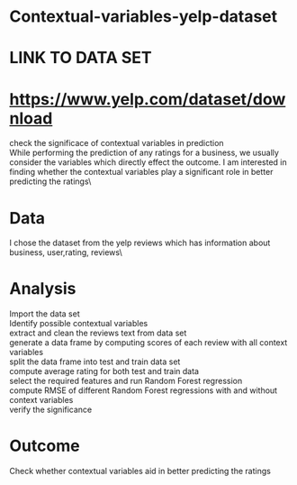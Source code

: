 # Contextual-variables-yelp-dataset
# LINK TO DATA SET
# https://www.yelp.com/dataset/download
check the significace of contextual variables in prediction\
While performing the prediction of any ratings for a business, we usually consider the variables which directly effect the outcome. I am interested in finding whether the contextual variables play a significant role in better predicting the ratings\
# Data
I chose the dataset from the yelp reviews which has information about business, user,rating, reviews\
# Analysis
Import the data set\
Identify possible contextual variables\
extract and clean the reviews text from data set\
generate a data frame by computing scores of each review with all context variables\
split the data frame into test and train data set\
compute average rating for both test and train data\
select the required features and run Random Forest regression\
compute RMSE of different Random Forest regressions with and without context variables\
verify the significance
# Outcome
Check whether contextual variables aid in better predicting the ratings
